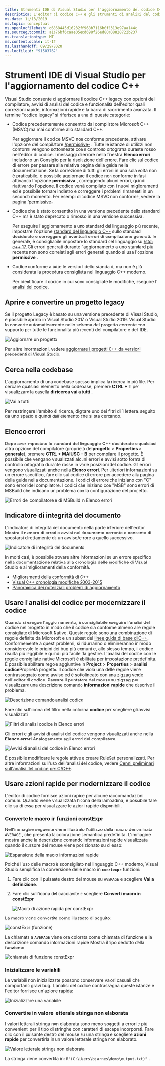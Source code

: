 ```yaml
---
title: Strumenti IDE di Visual Studio per l'aggiornamento del codice C++
description: L'editor di codice C++ e gli strumenti di analisi del codice in Visual Studio consentono di modernizzare la codebase di C++.
ms.date: 11/13/2019
ms.topic: conceptual
ms.openlocfilehash: d6368445d16232ff968b7116b0f0313e97aa144c
ms.sourcegitcommit: a1676bf6caae05ecd698f26ed80c08828722b237
ms.translationtype: MT
ms.contentlocale: it-IT
ms.lasthandoff: 09/29/2020
ms.locfileid: "91503762"
---
```

# <a name="visual-studio-ide-tools-for-upgrading-c-code"></a>Strumenti IDE di Visual Studio per l'aggiornamento del codice C++

Visual Studio consente di aggiornare il codice C++ legacy con opzioni del compilatore, avvisi di analisi del codice e funzionalità dell'editor quali correzioni rapide, informazioni rapide e la barra di scorrimento avanzata. Il termine "codice legacy" si riferisce a una di queste categorie:

- Codice precedentemente consentito dal compilatore Microsoft C++ (MSVC) ma mai conforme allo standard C++.

   Per aggiornare il codice MSVC non conforme precedente, attivare l'opzione del compilatore [/permissive-](../build/reference/permissive-standards-conformance.md) . Tutte le istanze di utilizzi non conformi vengono sottolineate con il controllo ortografia durante rosso nell'editor di codice. I messaggi di errore nella finestra **Elenco errori** includono un Consiglio per la risoluzione dell'errore. Fare clic sul codice di errore per passare alla relativa pagina della guida nella documentazione. Se la correzione di tutti gli errori in una sola volta non è praticabile, è possibile aggiornare il codice non conforme in fasi attivando l'opzione **permissiva** , correggendo alcuni errori, quindi riattivando l'opzione. Il codice verrà compilato con i nuovi miglioramenti ed è possibile tornare indietro e correggere i problemi rimanenti in un secondo momento. Per esempi di codice MSVC non conforme, vedere la pagina [/permissive-](../build/reference/permissive-standards-conformance.md) .

- Codice che è stato consentito in una versione precedente dello standard C++ ma è stato deprecato o rimosso in una versione successiva.

   Per eseguire l'aggiornamento a uno standard del linguaggio più recente, impostare l'opzione [standard del linguaggio C++](../build/reference/std-specify-language-standard-version.md) sullo standard desiderato e correggere gli eventuali errori di compilazione generati. In generale, è consigliabile impostare lo standard del linguaggio su [/std: c++ 17](../build/reference/std-specify-language-standard-version.md). Gli errori generati durante l'aggiornamento a uno standard più recente non sono correlati agli errori generati quando si usa l'opzione **permissive** .

- Codice conforme a tutte le versioni dello standard, ma non è più considerata la procedura consigliata nel linguaggio C++ moderno.

   Per identificare il codice in cui sono consigliate le modifiche, eseguire l' [analisi del codice](../code-quality/code-analysis-for-c-cpp-overview.md).

## <a name="open-and-convert-a-legacy-project"></a>Aprire e convertire un progetto legacy

Se il progetto Legacy è basato su una versione precedente di Visual Studio, è possibile aprirlo in Visual Studio 2017 o Visual Studio 2019. Visual Studio lo converte automaticamente nello schema del progetto corrente con supporto per tutte le funzionalità più recenti del compilatore e dell'IDE.

![Aggiornare un progetto](media/upgrade-dialog-v142.png "Aggiornare un progetto")

Per altre informazioni, vedere [aggiornare i progetti C++ da versioni precedenti di Visual Studio](upgrading-projects-from-earlier-versions-of-visual-cpp.md).

## <a name="search-the-code-base"></a>Cerca nella codebase

L'aggiornamento di una codebase spesso implica la ricerca in più file. Per cercare qualsiasi elemento nella codebase, premere **CTRL + T** per visualizzare la casella **di ricerca vai a tutti** .

![Vai a tutti](media/go-to-all.png "Vai a tutti")

Per restringere l'ambito di ricerca, digitare uno dei filtri di 1 lettera, seguito da uno spazio e quindi dall'elemento che si sta cercando.

## <a name="error-list"></a>Elenco errori

Dopo aver impostato lo standard del linguaggio C++ desiderato e qualsiasi altra opzione del compilatore (proprietà del**progetto**  >  **Properties**  >  **generale**), premere **CTRL + MAIUSC + B** per compilare il progetto. È possibile che vengano visualizzati alcuni errori e avvisi sotto forma di controllo ortografia durante rosse in varie posizioni del codice. Gli errori vengono visualizzati anche nella **Elenco errori**. Per ulteriori informazioni su un errore specifico, fare clic sul codice di errore per accedere alla pagina della guida nella documentazione. I codici di errore che iniziano con "C" sono errori del compilatore. I codici che iniziano con "MSB" sono errori di MSBuild che indicano un problema con la configurazione del progetto.

![Errori del compilatore e di MSBuild in Elenco errori](media/compiler-error-list.png "Errori del compilatore e di MSBuild in Elenco errori")

## <a name="document-health-indicator"></a>Indicatore di integrità del documento

L'indicatore di integrità del documento nella parte inferiore dell'editor Mostra il numero di errori e avvisi nel documento corrente e consente di spostarsi direttamente da un avviso/errore a quello successivo.

![Indicatore di integrità del documento](media/document-health-indicator.png "Indicatore di integrità del documento")

In molti casi, è possibile trovare altre informazioni su un errore specifico nella documentazione relativa alla cronologia delle modifiche di Visual Studio e ai miglioramenti della conformità.

- [Miglioramenti della conformità di C++](../overview/cpp-conformance-improvements.md)
- [Visual C++ cronologia modifiche 2003-2015](visual-cpp-change-history-2003-2015.md)
- [Panoramica dei potenziali problemi di aggiornamento](overview-of-potential-upgrade-issues-visual-cpp.md)

## <a name="use-code-analysis-to-modernize-your-code"></a>Usare l'analisi del codice per modernizzare il codice

Quando si esegue l'aggiornamento, è consigliabile eseguire l'analisi del codice nel progetto in modo che il codice sia conforme almeno alle regole consigliate di Microsoft Native. Queste regole sono una combinazione di regole definite da Microsoft e un subset del [linee guida di base di C++](https://isocpp.github.io/CppCoreGuidelines/CppCoreGuidelines). Conformemente a questi problemi, si ridurranno o elimineranno in modo considerevole le origini dei bug più comuni e, allo stesso tempo, il codice risulta più leggibile e quindi più facile da gestire. L'analisi del codice con le regole consigliate native Microsoft è abilitata per impostazione predefinita. È possibile abilitare regole aggiuntive in **Project**  >  **Properties**  >  **analisi codice**Proprietà progetto. Il codice che viola una delle regole viene contrassegnato come avviso ed è sottolineato con una zigzag verde nell'editor di codice. Passare il puntatore del mouse su zigzag per visualizzare una descrizione comando **informazioni rapide** che descrive il problema.

![Descrizione comando analisi codice](media/code-analysis-tooltip.png "Avviso di analisi del codice")

Fare clic sull'icona del filtro nella colonna **codice** per scegliere gli avvisi visualizzati.

![Filtri di analisi codice in Elenco errori](media/code-analysis-filter.png "Filtri di analisi codice in Elenco errori")

Gli errori e gli avvisi di analisi del codice vengono visualizzati anche nella **Elenco errori** Analogamente agli errori del compilatore.

![Avvisi di analisi del codice in Elenco errori](media/code-analysis-error-list.png "Avvisi di analisi del codice in Elenco errori")

È possibile modificare le regole attive e creare RuleSet personalizzati. Per altre informazioni sull'uso dell'analisi del codice, vedere [Cenni preliminari sull'analisi del codice per C/C++](../code-quality/code-analysis-for-c-cpp-overview.md).

## <a name="use-quick-actions-to-modernize-code"></a>Usare azioni rapide per modernizzare il codice

L'editor di codice fornisce azioni rapide per alcune raccomandazioni comuni. Quando viene visualizzata l'icona della lampadina, è possibile fare clic su di essa per visualizzare le azioni rapide disponibili.

### <a name="convert-macros-to-constexpr-functions"></a>Converte le macro in funzioni constExpr

Nell'immagine seguente viene illustrato l'utilizzo della macro denominata `AVERAGE` , che presenta la colorazione semantica predefinita. L'immagine mostra anche la descrizione comando informazioni rapide visualizzata quando il cursore del mouse viene posizionato su di esso:

![Espansione della macro informazioni rapide](media/macro-expansion-quick-info.png "Espansione macro della descrizione comando informazioni rapide")

Poiché l'uso delle macro è sconsigliato nel linguaggio C++ moderno, Visual Studio semplifica la conversione delle macro in **`constexpr`** funzioni:

1. Fare clic con il pulsante destro del mouse su `AVERAGE` e scegliere **Vai a definizione**.
2. Fare clic sull'icona del cacciavite e scegliere **Converti macro in constExpr**

   ![Macro di azione rapida per constExpr](media/quick-action-macro-to-constexpr.png "Macro di azione rapida per constExpr")

La macro viene convertita come illustrato di seguito:

![constExpr (funzione)](media/constexpr-function.png "constExpr (funzione)")

La chiamata a `AVERAGE` viene ora colorata come chiamata di funzione e la descrizione comando informazioni rapide Mostra il tipo dedotto della funzione:

![chiamata di funzione constExpr](media/constexpr-function-call.png "chiamata di funzione constExpr")

### <a name="initialize-variables"></a>Inizializzare le variabili

Le variabili non inizializzate possono conservare valori casuali che comportano gravi bug. L'analisi del codice contrassegna queste istanze e l'editor fornisce un'azione rapida:

![Inizializzare una variabile](media/init-variable.png "Azione rapida Inizializza variabile")

### <a name="convert-to-raw-string-literal"></a>Convertire in valore letterale stringa non elaborata

I valori letterali stringa non elaborata sono meno soggetti a errori e più convenienti per il tipo di stringhe con caratteri di escape incorporati. Fare clic con il pulsante destro del mouse su una stringa e scegliere **azioni rapide** per convertirla in un valore letterale stringa non elaborato.

![Valore letterale stringa non elaborata](media/raw-string-literal.png "Valore letterale stringa non elaborata")

La stringa viene convertita in: `R"(C:\Users\bjarnes\demo\output.txt)"` .
